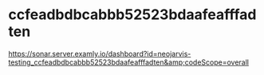 # ccfeadbdbcabbb52523bdaafeafffadten
https://sonar.server.examly.io/dashboard?id=neojarvis-testing_ccfeadbdbcabbb52523bdaafeafffadten&amp;codeScope=overall
